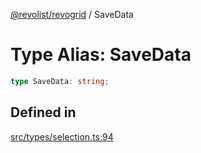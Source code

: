 [@revolist/revogrid](README.md) / SaveData

# Type Alias: SaveData

```ts
type SaveData: string;
```

## Defined in

[src/types/selection.ts:94](https://github.com/revolist/revogrid/blob/47823c55f21dbab2ee19530dcd4c960a36eea0e4/src/types/selection.ts#L94)
